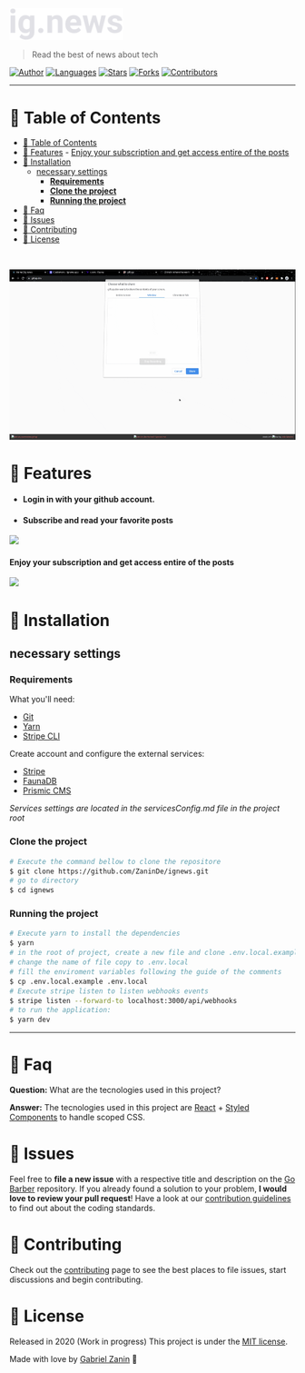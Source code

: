 <p align="left">
   <img src="public/images/logo.svg" width="200"/>
</p>


> Read the best of news about tech
> 
[![Author](https://img.shields.io/badge/author-ZaninDe-ff9000?style=flat-square)](https://github.com/ZaninDe)
[![Languages](https://img.shields.io/github/languages/count/ZaninDe/ignews?color=%23ff9000&style=flat-square)](#)
[![Stars](https://img.shields.io/github/stars/ZaninDe/ignews?color=ff9000&style=flat-square)](https://github.com/ZaninDe/ignews/stargazers)
[![Forks](https://img.shields.io/github/forks/ZaninDe/ignews?color=%23ff9000&style=flat-square)](https://github.com/ZaninDe/ignews/network/members)
[![Contributors](https://img.shields.io/github/contributors/ZaninDe/ignews?color=ff9000&style=flat-square)](https://github.com/ZaninDe/ignews/graphs/contributors)

---

# :pushpin: Table of Contents

- [:pushpin: Table of Contents](#pushpin-table-of-contents)
- [:rocket: Features](#rocket-features)
      - [Enjoy your subscription and get access entire of the posts](#enjoy-your-subscription-and-get-access-entire-of-the-posts)
- [:construction_worker: Installation](#construction_worker-installation)
  - [necessary settings](#necessary-settings)
    - [**Requirements**](#requirements)
    - [**Clone the project**](#clone-the-project)
    - [**Running the project**](#running-the-project)
- [:postbox: Faq](#postbox-faq)
- [:bug: Issues](#bug-issues)
- [:tada: Contributing](#tada-contributing)
- [:closed_book: License](#closed_book-license)

<br />
<p align="center"><img src=".github/auth.gif" height="300px"/></p>

# :rocket: Features

* #### Login in with your github account.
* #### Subscribe and read your favorite posts


<img src=".github/payment.gif" height="250px" />

#### Enjoy your subscription and get access entire of the posts

<img src=".github/subscription.gif" height="250px">


# :construction_worker: Installation

## necessary settings

### **Requirements**

What you'll need:

- [Git](https://git-scm.com/)
- [Yarn](https://classic.yarnpkg.com)
- [Stripe CLI](https://stripe.com/docs/stripe-cli)

Create account and configure the external services:

- [Stripe](https://stripe.com/)
- [FaunaDB](https://fauna.com/)
- [Prismic CMS](https://prismic.io/)

*Services settings are located in the servicesConfig.md file in the project root*

### **Clone the project**

```bash
# Execute the command bellow to clone the repositore
$ git clone https://github.com/ZaninDe/ignews.git
# go to directory
$ cd ignews
```

### **Running the project**

```bash
# Execute yarn to install the dependencies
$ yarn
# in the root of project, create a new file and clone .env.local.example
# change the name of file copy to .env.local
# fill the enviroment variables following the guide of the comments
$ cp .env.local.example .env.local
# Execute stripe listen to listen webhooks events
$ stripe listen --forward-to localhost:3000/api/webhooks 
# to run the application:
$ yarn dev
```

---



# :postbox: Faq

**Question:** What are the tecnologies used in this project?

**Answer:** The tecnologies used in this project are [React](https://pt-br.reactjs.org/) + [Styled Components](https://styled-components.com/) to handle scoped CSS.

# :bug: Issues

Feel free to **file a new issue** with a respective title and description on the [Go Barber](https://github.com/ZaninDe/ignews/issues) repository. If you already found a solution to your problem, **I would love to review your pull request**! Have a look at our [contribution guidelines](https://github.com/ZaninDe/ignews/blob/master/CONTRIBUTING.md) to find out about the coding standards.

# :tada: Contributing

Check out the [contributing](https://github.com/ZaninDe/ignews/blob/master/CONTRIBUTING.md) page to see the best places to file issues, start discussions and begin contributing.

# :closed_book: License

Released in 2020 (Work in progress)
This project is under the [MIT license](https://github.com/ZaninDe/ignews/master/LICENSE).

Made with love by [Gabriel Zanin](https://github.com/ZaninDe) 🚀